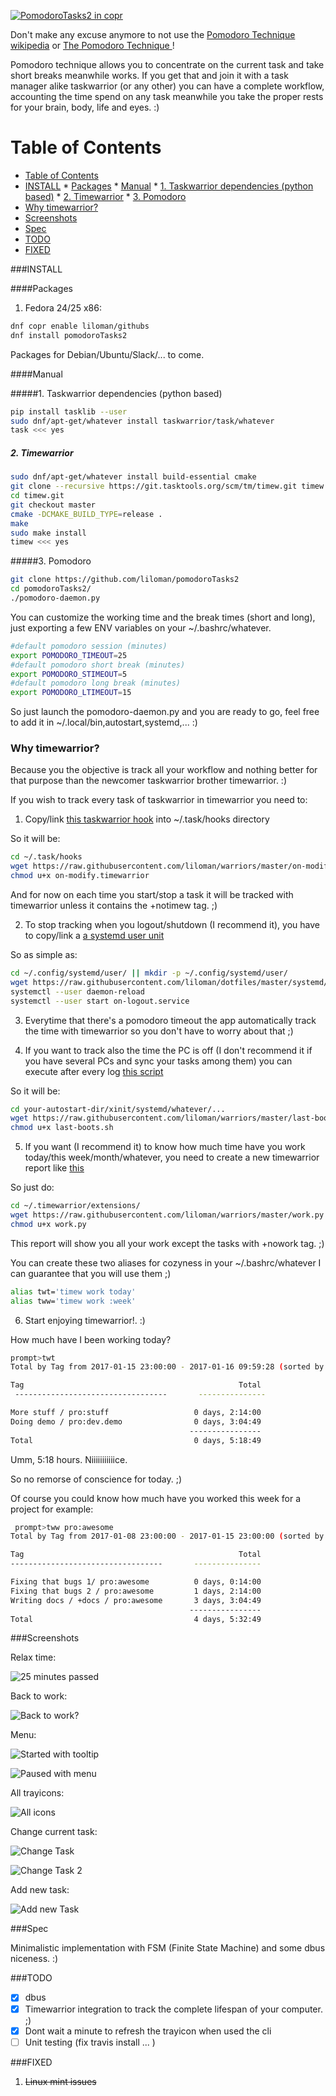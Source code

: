 
[ ![PomodoroTasks2 in copr](https://copr.fedorainfracloud.org/coprs/liloman/githubs/package/pomodoroTasks2/status_image/last_build.png "PomodoroTasks2 in copr")](https://copr.fedorainfracloud.org/coprs/liloman/githubs/package/pomodoroTasks2)

Don't make any excuse anymore to not use the [Pomodoro Technique wikipedia](https://en.wikipedia.org/wiki/Pomodoro_Technique) or [The Pomodoro Technique ](technique.pdf)!

Pomodoro technique allows you to concentrate on the current task and take short breaks meanwhile works.
If you get that and join it with a task manager alike taskwarrior (or any other) you can have a complete workflow, accounting the time spend on any task meanwhile you take the proper rests for your brain, body, life and eyes. :)


Table of Contents
=================

* [Table of Contents](#table-of-contents)
 * [INSTALL](#install)
		* [Packages](#packages)
		* [Manual](#manual)
			 * [1. Taskwarrior dependencies (python based)](#1-taskwarrior-dependencies-python-based)
			 * [2. Timewarrior](#2-timewarrior)
			 * [3. Pomodoro](#3-pomodoro)
 * [Why timewarrior?](#why-timewarrior)
 * [Screenshots](#screenshots)
 * [Spec](#spec)
 * [TODO](#todo)
 * [FIXED](#fixed)


###INSTALL 

####Packages

1. Fedora 24/25 x86:

```bash
dnf copr enable liloman/githubs
dnf install pomodoroTasks2
```

Packages for Debian/Ubuntu/Slack/... to come. 


####Manual

#####1. Taskwarrior dependencies (python based)

```bash
pip install tasklib --user
sudo dnf/apt-get/whatever install taskwarrior/task/whatever
task <<< yes
```

##### 2. Timewarrior

```bash
sudo dnf/apt-get/whatever install build-essential cmake 
git clone --recursive https://git.tasktools.org/scm/tm/timew.git timew.git
cd timew.git
git checkout master 
cmake -DCMAKE_BUILD_TYPE=release .
make
sudo make install
timew <<< yes
```

#####3. Pomodoro

```bash
git clone https://github.com/liloman/pomodoroTasks2
cd pomodoroTasks2/
./pomodoro-daemon.py
```

You can customize the working time and the break times (short and long), just exporting a few ENV variables on your ~/.bashrc/whatever.

```bash
#default pomodoro session (minutes)
export POMODORO_TIMEOUT=25
#default pomodoro short break (minutes)
export POMODORO_STIMEOUT=5
#default pomodoro long break (minutes)
export POMODORO_LTIMEOUT=15
```


So just launch the pomodoro-daemon.py and you are ready to go, feel free to add it in ~/.local/bin,autostart,systemd,... :)


### Why timewarrior?

Because you the objective is track all your workflow and nothing better for that purpose than the newcomer taskwarrior brother timewarrior. :)

If you wish to track every task of taskwarrior in timewarrior you need to:

1. Copy/link [this taskwarrior hook](https://github.com/liloman/warriors/blob/master/on-modify.timewarrior) into ~/.task/hooks directory 

 So it will be: 

 ```bash
 cd ~/.task/hooks
 wget https://raw.githubusercontent.com/liloman/warriors/master/on-modify.timewarrior
 chmod u+x on-modify.timewarrior
 ```

 And for now on each time you start/stop a task it will be tracked with timewarrior unless it contains the +notimew tag. ;) 

2. To stop tracking when you logout/shutdown (I recommend it), you have to copy/link a [a systemd user unit](https://github.com/liloman/dotfiles/blob/master/systemd/.config/systemd/user/on-logout.service)

 So as simple as: 
 
 ```bash
 cd ~/.config/systemd/user/ || mkdir -p ~/.config/systemd/user/
 wget https://raw.githubusercontent.com/liloman/dotfiles/master/systemd/.config/systemd/user/on-logout.service
 systemctl --user daemon-reload
 systemctl --user start on-logout.service
 ```

3. Everytime that there's a pomodoro timeout the app automatically track the time with timewarrior so you don't have to worry about that ;)

4. If you want to track also the time the PC is off (I don't recommend it if you have several PCs and sync your tasks among them) you can execute after every log [this script](https://github.com/liloman/warriors/blob/master/last-boots.sh)

 So it will be: 
 
 ```bash
 cd your-autostart-dir/xinit/systemd/whatever/...
 wget https://raw.githubusercontent.com/liloman/warriors/master/last-boots.sh
 chmod u+x last-boots.sh
 
 ```

5. If you want (I recommend it) to know how much time have you work today/this week/month/whatever, you need to create a new timewarrior report like [this](https://github.com/liloman/warriors/blob/master/work.py)

 So just do:
 
 ```bash
 cd ~/.timewarrior/extensions/
 wget https://raw.githubusercontent.com/liloman/warriors/master/work.py
 chmod u+x work.py
 ```
 This report will show you all your work except the tasks with +nowork tag. ;)


 You can create these two aliases for cozyness in your ~/.bashrc/whatever I can guarantee that you will use them ;)
 
 
 ```bash
 alias twt='timew work today'
 alias tww='timew work :week'
 ```
 
6. Start enjoying timewarrior!. :) 


 How much have I been working today? 
 
 ```bash
 prompt>twt
 Total by Tag from 2017-01-15 23:00:00 - 2017-01-16 09:59:28 (sorted by time)
 
 Tag                                                Total
  ----------------------------------       ---------------
 
 More stuff / pro:stuff                   0 days, 2:14:00
 Doing demo / pro:dev.demo                0 days, 3:04:49
                                         ----------------                   
 Total                                    0 days, 5:18:49
 
 ```

 Umm, 5:18 hours. Niiiiiiiiiiice. 
 
 So no remorse of conscience for today. ;)
 
 Of course you could know how much have you worked this week for a project for example:
 
 ```bash
  prompt>tww pro:awesome
 Total by Tag from 2017-01-08 23:00:00 - 2017-01-15 23:00:00 (sorted by time)
 
 Tag                                                Total
 ----------------------------------       ---------------
 
 Fixing that bugs 1/ pro:awesome          0 days, 0:14:00
 Fixing that bugs 2 / pro:awesome         1 days, 2:14:00
 Writing docs / +docs / pro:awesome       3 days, 3:04:49
                                         ----------------                   
 Total                                    4 days, 5:32:49
 
 ```

###Screenshots

Relax time:

![25 minutes passed](images/screenshots/timer1.png "25 minutes passed")

Back to work:

![Back to work?](images/screenshots/timer2.png "Back to work?")

Menu:

![Started with tooltip](images/screenshots/started.png "Started with tooltip")

![Paused with menu](images/screenshots/paused.png "Paused with menu")

All trayicons:

![All icons](images/screenshots/all-icons.png "All icons")

Change current task:

![Change Task](images/screenshots/changeTask.png "Change task")

![Change Task 2](images/screenshots/changeTask2.png "Change task 2")

Add new task:

![Add new Task](images/screenshots/addTask.png "Add new Task")



###Spec

Minimalistic implementation with FSM (Finite State Machine) and some dbus niceness. :)


###TODO

- [x] dbus 
- [x] Timewarrior integration to track the complete lifespan of your computer. ;)
- [x] Dont wait a minute to refresh the trayicon when used the cli
- [ ] Unit testing \(fix travis install ... \)

###FIXED

1. ~~Linux mint issues~~

